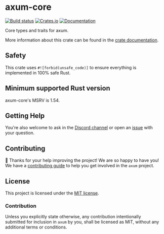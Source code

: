 # axum-core

[![Build status](https://github.com/tokio-rs/axum/actions/workflows/CI.yml/badge.svg?branch=main)](https://github.com/tokio-rs/axum-core/actions/workflows/CI.yml)
[![Crates.io](https://img.shields.io/crates/v/axum-core)](https://crates.io/crates/axum-core)
[![Documentation](https://docs.rs/axum-core/badge.svg)](https://docs.rs/axum-core)

Core types and traits for axum.

More information about this crate can be found in the [crate documentation][docs].

## Safety

This crate uses `#![forbid(unsafe_code)]` to ensure everything is implemented in 100% safe Rust.

## Minimum supported Rust version

axum-core's MSRV is 1.54.

## Getting Help

You're also welcome to ask in the [Discord channel][chat] or open an [issue]
with your question.

## Contributing

:balloon: Thanks for your help improving the project! We are so happy to have
you! We have a [contributing guide][contributing] to help you get involved in the
`axum` project.

## License

This project is licensed under the [MIT license][license].

### Contribution

Unless you explicitly state otherwise, any contribution intentionally submitted
for inclusion in `axum` by you, shall be licensed as MIT, without any
additional terms or conditions.

[`axum`]: https://crates.io/crates/axum
[chat]: https://discord.gg/tokio
[contributing]: /CONTRIBUTING.md
[docs]: https://docs.rs/axum-core
[license]: /axum-core/LICENSE
[issue]: https://github.com/tokio-rs/axum/issues/new
